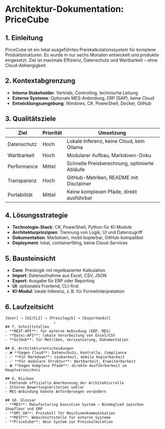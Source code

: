 # Architektur-Dokumentation: PriceCube

## 1. Einleitung
PriceCube ist ein lokal ausgeführtes Preiskalkulationssystem für komplexe Produktstrukturen. Es wurde in nur sechs Monaten entwickelt und produktiv eingesetzt. Ziel ist maximale Effizienz, Datenschutz und Wartbarkeit – ohne Cloud-Abhängigkeit.

## 2. Kontextabgrenzung
- **Interne Stakeholder**: Vertrieb, Controlling, technische Leitung
- **Externe Systeme**: Optionale MES-Anbindung, ERP (SAP), keine Cloud
- **Entwicklungsumgebung**: Windows, C#, PowerShell, Docker, GitHub

## 3. Qualitätsziele
| Ziel              | Priorität | Umsetzung                             |
|------------------|-----------|----------------------------------------|
| Datenschutz      | Hoch      | Lokale Inferenz, keine Cloud, kein Ollama |
| Wartbarkeit      | Hoch      | Modularer Aufbau, Markdown-Doku       |
| Performance      | Mittel    | Schnelle Preisberechnung, optimierte Abläufe |
| Transparenz      | Hoch      | GitHub-Metriken, README mit Disclaimer |
| Portabilität     | Mittel    | Keine komplexen Pfade, direkt ausführbar |

## 4. Lösungsstrategie
- **Technologie-Stack**: C#, PowerShell, Python für KI-Module
- **Architekturprinzipien**: Trennung von Logik, UI und Datenzugriff
- **Dokumentation**: Markdown, mobil kopierbar, GitHub-kompatibel
- **Deployment**: lokal, containerfähig, keine Cloud-Services

## 5. Bausteinsicht
- **Core**: Preislogik mit regelbasierter Kalkulation
- **Import**: Datenaufnahme aus Excel, CSV, JSON
- **Export**: Ausgabe für ERP oder Reporting
- **UI**: optionales Frontend, CLI-first
- **KI-Modul**: lokale Inferenz, z. B. für Formelinterpretation

## 6. Laufzeitsicht
```plaintext
[User] → [UI/CLI] → [Preislogik] → [Exportmodul]
                      ↓
## 7. Schnittstellen
- **REST-API**: für externe Anbindung (ERP, MES)
- **Datei-API**: lokale Verarbeitung von Excel/CSV
- **GitHub**: für Metriken, Versionierung, Dokumentation

## 8. Architekturentscheidungen
- ❌ **Gegen Cloud**: Datenschutz, Kontrolle, Compliance
- ✅ **Für Markdown**: Lesbarkeit, mobile Kopierbarkeit
- ✅ **Für modulare Struktur**: Wartbarkeit, Erweiterbarkeit
- ❌ **Gegen komplexe Pfade**: direkte Ausführbarkeit im Hauptverzeichnis

## 9. Risiken
- Fehlende offizielle Anerkennung der Architekturrolle
- Interne Bewertungskriterien unklar
- MES-Anbindung könnte Anforderungen verändern

## 10. Glossar
- **MES**: Manufacturing Execution System – Bindeglied zwischen Shopfloor und ERP
- **OPC UA**: Protokoll für Maschinenkommunikation
- **REST**: Webschnittstelle für externe Systeme
- **PriceCube**: dein System zur Preiskalkulation
